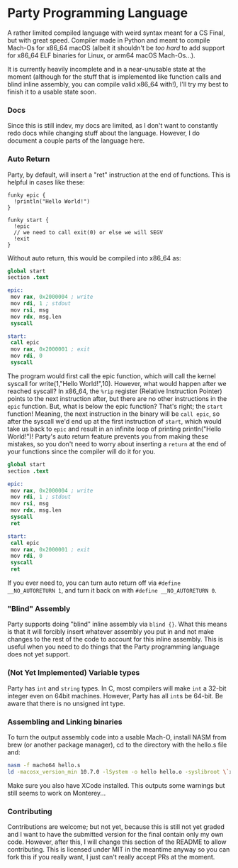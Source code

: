 # Party Programming Language

A rather limited compiled language with weird syntax meant for a CS Final, but with great speed. Compiler made in Python and meant to compile Mach-Os for x86_64 macOS (albeit it shouldn't be *too hard* to add support for x86_64 ELF binaries for Linux, or arm64 macOS Mach-Os...).

It is currently heavily incomplete and in a near-unusable state at the moment (although for the stuff that is implemented like function calls and blind inline assembly, you can compile valid x86_64 with!), I'll try my best to finish it to a usable state soon.

### Docs

Since this is still indev, my docs are limited, as I don't want to constantly redo docs while changing stuff about the language. However, I do document a couple parts of the language here.

### Auto Return

Party, by default, will insert a "ret" instruction at the end of functions. This is helpful in cases like these:

```
funky epic {
  !println("Hello World!")
}

funky start {
  !epic
  // we need to call exit(0) or else we will SEGV
  !exit
}
```
Without auto return, this would be compiled into x86_64 as:

```s
global start
section .text

epic:
 mov rax, 0x2000004 ; write
 mov rdi, 1 ; stdout
 mov rsi, msg
 mov rdx, msg.len
 syscall

start:
 call epic
 mov rax, 0x2000001 ; exit
 mov rdi, 0
 syscall
```
The program would first call the epic function, which will call the kernel syscall for write(1,"Hello World!",10). However, what would happen after we reached syscall? In x86_64, the `%rip` register (Relative Instruction Pointer) points to the next instruction after, but there are no other instructions in the `epic` function. But, what is below the epic function? That's right; the `start` function! Meaning, the next instruction in the binary will be `call epic`, so after the syscall we'd end up at the first instruction of `start`, which would take us back to `epic` and result in an infinite loop of printing println("Hello World!")! Party's auto return feature prevents you from making these mistakes, so you don't need to worry about inserting a `return` at the end of your functions since the compiler will do it for you.

```s
global start
section .text

epic:
 mov rax, 0x2000004 ; write
 mov rdi, 1 ; stdout
 mov rsi, msg
 mov rdx, msg.len
 syscall
 ret

start:
 call epic
 mov rax, 0x2000001 ; exit
 mov rdi, 0
 syscall
 ret
```

If you ever need to, you can turn auto return off via `#define __NO_AUTORETURN 1`, and turn it back on with `#define __NO_AUTORETURN 0`.

### "Blind" Assembly

Party supports doing "blind" inline assembly via `blind {}`. What this means is that it will forcibly insert whatever assembly you put in and not make changes to the rest of the code to account for this inline assembly. This is useful when you need to do things that the Party programming language does not yet support.

### (Not Yet Implemented) Variable types

Party has `int` and `string` types. In C, most compilers will make `int` a 32-bit integer even on 64bit machines. However, Party has all `int`s be 64-bit. Be aware that there is no unsigned int type.

### Assembling and Linking binaries

To turn the output assembly code into a usable Mach-O, install NASM from brew (or another package manager), cd to the directory with the hello.s file and:

```sh
nasm -f macho64 hello.s
ld -macosx_version_min 10.7.0 -lSystem -o hello hello.o -syslibroot \`xcrun -sdk macosx --show-sdk-path\`
```

Make sure you also have XCode installed. This outputs some warnings but still seems to work on Monterey...

### Contributing

Contributions are welcome; but not yet, because this is still not yet graded and I want to have the submitted version for the final contain only my own code. However, after this, I will change this section of the README to allow contributing. This is licensed under MIT in the meantime anyway so you can fork this if you really want, I just can't really accept PRs at the moment.
